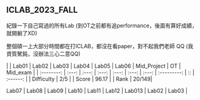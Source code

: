 ## ICLAB_2023_FALL

紀錄一下自己寫過的所有Lab (到OT之前都有追performance，後面有算好成績，就開躺了XD)

整個碩一上大部分時間都在打ICLAB，都沒在看paper，對不起我們老師 QQ (我資質駑鈍，沒辦法三心二意QQ)

|            | Lab01 | Lab02 | Lab03 | Lab04 | Lab05 | Lab06 | Mid_Project | OT | Mid_exam |
| :--------: | :---: | :---: | :---: | :---: | :---: | :---: | :---------: | :: | :------: |
| Difficulty | 2/5 |
|    Score   | 96.17 |
|    Rank    | 20/149|

 Lab07 | Lab08 | Lab09 | Lab10 | Lab11 | Lab12 | Lab013 | Lab02 | Lab03 |
